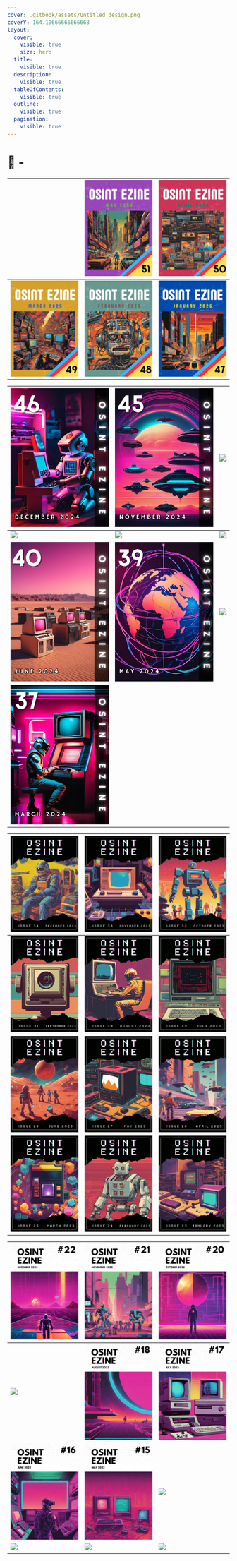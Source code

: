 ```yaml
---
cover: .gitbook/assets/Untitled design.png
coverY: 164.10666666666668
layout:
  cover:
    visible: true
    size: hero
  title:
    visible: true
  description:
    visible: true
  tableOfContents:
    visible: true
  outline:
    visible: true
  pagination:
    visible: true
---
```


# 🥷 -

|                                                                                  | [![](.gitbook/assets/OSINTeZine_2025_05.png)](osint-ezine/2024/05-may-2024.md)      | [![](.gitbook/assets/OSINTeZine_2025_04.png)](osint-ezine/2025/04-april-2025.md)   |
| -------------------------------------------------------------------------------- | ----------------------------------------------------------------------------------- | ---------------------------------------------------------------------------------- |
| [![](.gitbook/assets/OSINTeZine_2025_03.png)](osint-ezine/2025/03-march-2025.md) | [![](.gitbook/assets/OSINTeZine_2025_02.png)](osint-ezine/2025/02-february-2025.md) | [![](.gitbook/assets/OSINT_eZine-202501.png)](osint-ezine/2025/01-january-2025.md) |

| [![](.gitbook/assets/OSINT_eZine-202412.png)](osint-ezine/2024/12-december-2024.md)  | [![](.gitbook/assets/OSINT_eZine-202411.png)](osint-ezine/2024/11-november-2024.md)                                    | [![](.gitbook/assets/OSINT_eZine-202410.png)](osint-ezine/2024/10-october-2024.md)                                    |
| ------------------------------------------------------------------------------------ | ---------------------------------------------------------------------------------------------------------------------- | --------------------------------------------------------------------------------------------------------------------- |
| [![](.gitbook/assets/OSINT_eZine-202409.png)](osint-ezine/2024/09-september-2024.md) | [![](.gitbook/assets/OSINT_eZine-202408.png)](osint-ezine/2024/08-august-2024.md)                                      | [![](.gitbook/assets/OSINT_eZine-202407.png)](osint-ezine/2024/07-july-2024.md)                                       |
| [![](.gitbook/assets/OSINT_eZine-202406.png)](osint-ezine/2024/06-june-2024.md)      | [![](.gitbook/assets/OSINT_eZine-202405.png)](osint-ezine/2024/05-may-2024.md)                                         | [![](.gitbook/assets/OSINT_eZine-202404.png)](osint-ezine/2024/04-april-2024.md)                                      |
| [![](.gitbook/assets/OSINT_eZine-202403.png)](osint-ezine/2024/03-march-2024.md)     | [<img src=".gitbook/assets/OSINT_eZine-202402.png" alt="" data-size="original">](osint-ezine/2024/02-february-2024.md) | [<img src=".gitbook/assets/OSINT_eZine-202401.png" alt="" data-size="original">](osint-ezine/2024/01-january-2024.md) |

| [![](.gitbook/assets/OSINT_eZine-202312.png)](osint-ezine/2023/12-december-2023.md)  | [![](.gitbook/assets/OSINT_eZine-202311.png)](osint-ezine/2023/11-november-2023.md) | [![](.gitbook/assets/OSINT_eZine-202310.png)](osint-ezine/2023/10-october-2023.md) |
| ------------------------------------------------------------------------------------ | ----------------------------------------------------------------------------------- | ---------------------------------------------------------------------------------- |
| [![](.gitbook/assets/OSINT_eZine-202309.png)](osint-ezine/2023/09-september-2023.md) | [![](.gitbook/assets/OSINT_eZine-202308.png)](osint-ezine/2023/08-august-2023.md)   | [![](.gitbook/assets/OSINT_eZine-202307.png)](osint-ezine/2023/07-july-2023.md)    |
| [![](.gitbook/assets/OSINT_eZine-202306.png)](osint-ezine/2023/06-june-2023.md)      | [![](.gitbook/assets/OSINT_eZine-202305.png)](osint-ezine/2023/05-may-2023.md)      | [![](.gitbook/assets/OSINT_eZine-202304.png)](osint-ezine/2023/04-april-2023.md)   |
| [![](.gitbook/assets/OSINT_eZine-202303.png)](osint-ezine/2023/03-march-2023.md)     | [![](.gitbook/assets/OSINT_eZine-202302.png)](osint-ezine/2023/02-february-2023.md) | [![](.gitbook/assets/OSINT_eZine-202301.png)](osint-ezine/2023/01-january-2023.md) |

| [![](.gitbook/assets/OSINT_eZine-202212.png)](osint-ezine/2022/12-december-2022.md)  | [![](.gitbook/assets/OSINT_eZine-202211.png)](osint-ezine/2022/11-november-2022.md) | [![](.gitbook/assets/OSINT_eZine-202210.png)](osint-ezine/2022/10-october-2022.md) |
| ------------------------------------------------------------------------------------ | ----------------------------------------------------------------------------------- | ---------------------------------------------------------------------------------- |
| [![](.gitbook/assets/OSINT_eZine-202209.png)](osint-ezine/2022/09-september-2022.md) | [![](.gitbook/assets/OSINT_eZine-202208.png)](osint-ezine/2022/08-august-2022.md)   | [![](.gitbook/assets/OSINT_eZine-202207.png)](osint-ezine/2022/07-july-2022.md)    |
| [![](.gitbook/assets/OSINT_eZine-202206.png)](osint-ezine/2022/06-june-2022.md)      | [![](.gitbook/assets/OSINT_eZine-202205.png)](osint-ezine/2022/05-may-2022.md)      | [![](.gitbook/assets/OSINT_eZine-202204.png)](osint-ezine/2022/04-april-2022.md)   |
| [![](.gitbook/assets/OSINT_eZine-202203.png)](osint-ezine/2022/03-march-2022.md)     | [![](.gitbook/assets/OSINT_eZine-202202.png)](osint-ezine/2022/02-february-2022.md) | [![](.gitbook/assets/OSINT_eZine-202201.png)](osint-ezine/2022/01-january-2022.md) |
